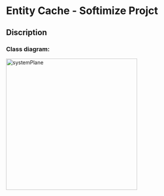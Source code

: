 # Entity Cache - Softimize Projct

## Discription 

### Class diagram:
<img width="359" alt="systemPlane" src="https://user-images.githubusercontent.com/43312651/68546018-519a2880-03db-11ea-9def-49865ed95b89.PNG">
